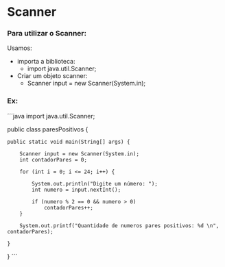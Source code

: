 # Scanner 

### Para utilizar o Scanner: 
Usamos: 
  - importa a biblioteca: 
    - import java.util.Scanner;
  - Criar um objeto scanner:
    - Scanner input = new Scanner(System.in);
    
### Ex: 

´´´java
import java.util.Scanner;

public class paresPositivos {

	public static void main(String[] args) {
		
		Scanner input = new Scanner(System.in);
		int contadorPares = 0;
		
		for (int i = 0; i <= 24; i++) {
		
			System.out.println("Digite um número: ");
			int numero = input.nextInt();
			
			if (numero % 2 == 0 && numero > 0) 
				contadorPares++;
		}

		System.out.printf("Quantidade de numeros pares positivos: %d \n", contadorPares);
		
	}

}
´´´

